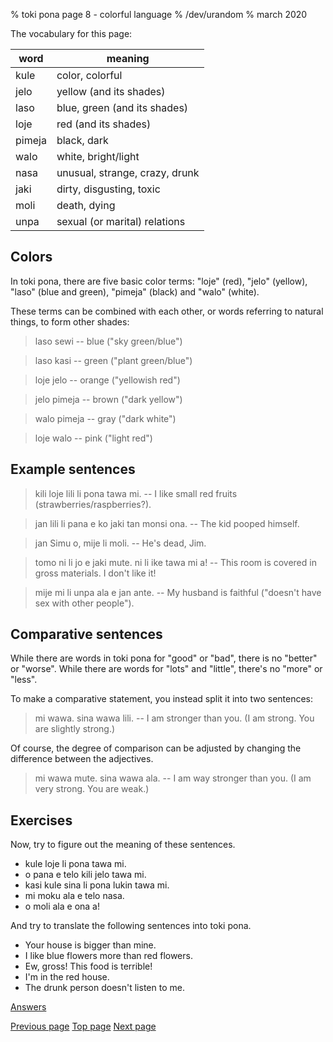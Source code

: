% toki pona page 8 - colorful language
% /dev/urandom
% march 2020

The vocabulary for this page:

| word  | meaning                          |
|-------|----------------------------------|
| kule  | color, colorful                  |
| jelo  | yellow (and its shades)          |
| laso  | blue, green (and its shades)     |
| loje  | red (and its shades)             |
| pimeja| black, dark                      |
| walo  | white, bright/light              |
| nasa  | unusual, strange, crazy, drunk   |
| jaki  | dirty, disgusting, toxic         |
| moli  | death, dying                     |
| unpa  | sexual (or marital) relations    |

## Colors

In toki pona, there are five basic color terms: "loje" (red), "jelo" (yellow),
"laso" (blue and green), "pimeja" (black) and "walo" (white).

These terms can be combined with each other, or words referring to natural
things, to form other shades:

> laso sewi -- blue ("sky green/blue")

> laso kasi -- green ("plant green/blue")

> loje jelo -- orange ("yellowish red")

> jelo pimeja -- brown ("dark yellow")

> walo pimeja -- gray ("dark white")

> loje walo -- pink ("light red")

## Example sentences

> kili loje lili li pona tawa mi. -- I like small red fruits (strawberries/raspberries?).

> jan lili li pana e ko jaki tan monsi ona. -- The kid pooped himself.

> jan Simu o, mije li moli. -- He's dead, Jim.

> tomo ni li jo e jaki mute. ni li ike tawa mi a! -- This room is covered in
> gross materials. I don't like it!

> mije mi li unpa ala e jan ante. -- My husband is faithful ("doesn't have sex with other people").

## Comparative sentences

While there are words in toki pona for "good" or "bad", there is no "better" or
"worse". While there are words for "lots" and "little", there's no "more" or
"less".

To make a comparative statement, you instead split it into two sentences:

> mi wawa. sina wawa lili. -- I am stronger than you. (I am strong.
> You are slightly strong.)

Of course, the degree of comparison can be adjusted by changing the difference
between the adjectives.

> mi wawa mute. sina wawa ala. -- I am way stronger than you. (I am very strong.
> You are weak.)

## Exercises

Now, try to figure out the meaning of these sentences.

* kule loje li pona tawa mi.
* o pana e telo kili jelo tawa mi. 
* kasi kule sina li pona lukin tawa mi.
* mi moku ala e telo nasa.
* o moli ala e ona a!

And try to translate the following sentences into toki pona.

* Your house is bigger than mine.
* I like blue flowers more than red flowers.
* Ew, gross! This food is terrible!
* I'm in the red house.
* The drunk person doesn't listen to me.

[Answers](answers.html#p8)

[Previous page](7.html) [Top page](index.html) [Next page](9.html)
